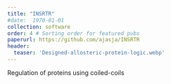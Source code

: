 ```yaml
---
title: "INSRTR"
#date:  1970-01-01
collection: software
order: 4 # Sorting order for featured pubs
paperurl: https://github.com/ajasja/INSRTR
header:
  teaser: 'Designed-allosteric-protein-logic.webp'
---
```


Regulation of proteins using coiled-coils 